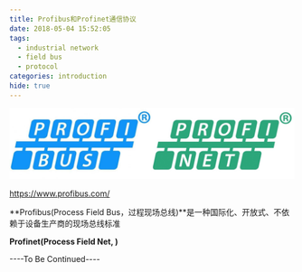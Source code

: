 ```yaml
---
title: Profibus和Profinet通信协议
date: 2018-05-04 15:52:05
tags:
  - industrial network
  - field bus
  - protocol
categories: introduction
hide: true
---
```


![pi-logo](intro-profi/logo.jpg)

https://www.profibus.com/

**Profibus(Process Field Bus，过程现场总线)**是一种国际化、开放式、不依赖于设备生产商的现场总线标准

**Profinet(Process Field Net, )**




----To Be Continued----